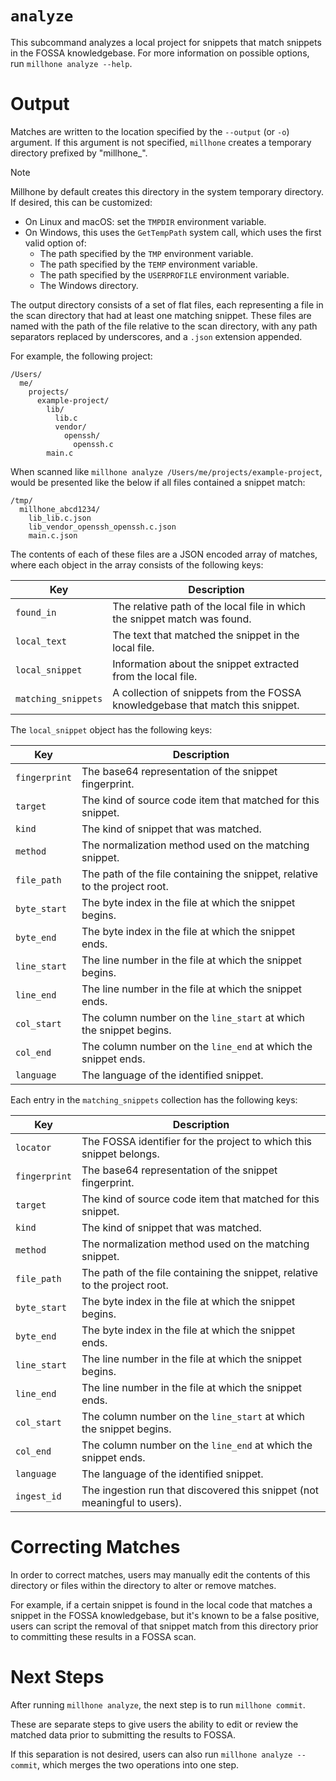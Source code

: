 # `analyze`

This subcommand analyzes a local project for snippets that match snippets in the FOSSA knowledgebase.
For more information on possible options, run `millhone analyze --help`.

# Output

Matches are written to the location specified by the `--output` (or `-o`) argument.
If this argument is not specified, `millhone` creates a temporary directory prefixed by "millhone_".

> [!NOTE]
> Millhone by default creates this directory in the system temporary directory.
> If desired, this can be customized:
> - On Linux and macOS: set the `TMPDIR` environment variable.
> - On Windows, this uses the `GetTempPath` system call, which uses the first valid option of:
>   - The path specified by the `TMP` environment variable.
>   - The path specified by the `TEMP` environment variable.
>   - The path specified by the `USERPROFILE` environment variable.
>   - The Windows directory.

The output directory consists of a set of flat files, each representing a file in the scan directory
that had at least one matching snippet. These files are named with the path of the file relative to
the scan directory, with any path separators replaced by underscores, and a `.json` extension appended.

For example, the following project:
```
/Users/
  me/
    projects/
      example-project/
        lib/
          lib.c
          vendor/
            openssh/
              openssh.c
        main.c
```

When scanned like `millhone analyze /Users/me/projects/example-project`,
would be presented like the below if all files contained a snippet match:
```
/tmp/
  millhone_abcd1234/
    lib_lib.c.json
    lib_vendor_openssh_openssh.c.json
    main.c.json
```

The contents of each of these files are a JSON encoded array of matches,
where each object in the array consists of the following keys:

Key                 | Description
--------------------|-------------------------------------------------------------------------------
`found_in`          | The relative path of the local file in which the snippet match was found.
`local_text`        | The text that matched the snippet in the local file.
`local_snippet`     | Information about the snippet extracted from the local file.
`matching_snippets` | A collection of snippets from the FOSSA knowledgebase that match this snippet.

The `local_snippet` object has the following keys:

Key           | Description
--------------|---------------------------------------------------------------------------
`fingerprint` | The base64 representation of the snippet fingerprint.
`target`      | The kind of source code item that matched for this snippet.
`kind`        | The kind of snippet that was matched.
`method`      | The normalization method used on the matching snippet.
`file_path`   | The path of the file containing the snippet, relative to the project root.
`byte_start`  | The byte index in the file at which the snippet begins.
`byte_end`    | The byte index in the file at which the snippet ends.
`line_start`  | The line number in the file at which the snippet begins.
`line_end`    | The line number in the file at which the snippet ends.
`col_start`   | The column number on the `line_start` at which the snippet begins.
`col_end`     | The column number on the `line_end` at which the snippet ends.
`language`    | The language of the identified snippet.

Each entry in the `matching_snippets` collection has the following keys:

Key           | Description
--------------|---------------------------------------------------------------------------
`locator`     | The FOSSA identifier for the project to which this snippet belongs.
`fingerprint` | The base64 representation of the snippet fingerprint.
`target`      | The kind of source code item that matched for this snippet.
`kind`        | The kind of snippet that was matched.
`method`      | The normalization method used on the matching snippet.
`file_path`   | The path of the file containing the snippet, relative to the project root.
`byte_start`  | The byte index in the file at which the snippet begins.
`byte_end`    | The byte index in the file at which the snippet ends.
`line_start`  | The line number in the file at which the snippet begins.
`line_end`    | The line number in the file at which the snippet ends.
`col_start`   | The column number on the `line_start` at which the snippet begins.
`col_end`     | The column number on the `line_end` at which the snippet ends.
`language`    | The language of the identified snippet.
`ingest_id`   | The ingestion run that discovered this snippet (not meaningful to users).

# Correcting Matches

In order to correct matches, users may manually edit the contents of this directory
or files within the directory to alter or remove matches.

For example, if a certain snippet is found in the local code that matches
a snippet in the FOSSA knowledgebase, but it's known to be a false positive,
users can script the removal of that snippet match from this directory prior to
committing these results in a FOSSA scan.

# Next Steps

After running `millhone analyze`, the next step is to run `millhone commit`.

These are separate steps to give users the ability to edit or review the matched data
prior to submitting the results to FOSSA.

If this separation is not desired, users can also run `millhone analyze --commit`,
which merges the two operations into one step.
